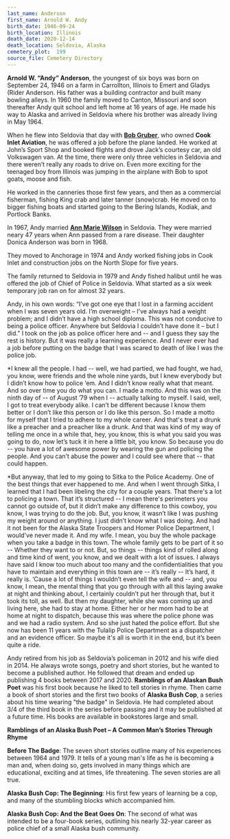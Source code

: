 ```yaml
---
last_name: Anderson
first_name: Arnold W. Andy
birth_date: 1946-09-24
birth_location: Illinois
death_date: 2020-12-14
death_location: Seldovia, Alaska
cemetery_plot:  199
source_file: Cemetery Directory
---
```


**Arnold W. “Andy” Anderson**, the youngest of six boys was born on September 24, 1946 on a farm in Carrollton, Illinois to Emert and Gladys (Rider Anderson. His father was a building contractor and built many bowling alleys.  In 1960 the family moved to Canton, Missouri and soon thereafter Andy quit school and left home at 16 years of age. He made his way to Alaska and arrived in Seldovia where his brother was already living in May 1964. 

When he flew into Seldovia that day with [**Bob Gruber**](./Gruber_Cecilia_Majorie_English.md), who owned **Cook Inlet Aviation**, he was offered a job before the plane landed. He worked at John’s Sport Shop and booked flights and drove Jack’s courtesy car, an old Volkswagen van.  At the time, there were only three vehicles in Seldovia and there weren’t really any roads to drive on. Even more exciting for the teenaged boy from Illinois was jumping in the airplane with Bob to spot goats, moose and fish.

He worked in the canneries those first few years, and then as a commercial fisherman, fishing King crab and later tanner (snow)crab. He moved on to bigger fishing boats and started going to the Bering Islands, Kodiak, and Portlock Banks. 

In 1967, Andy married [**Ann Marie Wilson**](./Anderson_Ann_Marie_Wilson.md) in Seldovia. They were married neary 47 years when Ann passed from a rare disease. Their daughter Donica Anderson was born in 1968.

They moved to Anchorage in 1974 and Andy worked fishing jobs in Cook Inlet and construction jobs on the North Slope for five years. 

The family returned to Seldovia in 1979 and Andy fished halibut until he was offered the job of Chief of Police in Seldovia.  What started as a six week temporary job ran on for almost 32 years.   

Andy, in his own words: 
“I’ve got one eye that I lost in a farming accident when I was seven years old.  I’m overweight – I’ve always had a weight problem; and I didn’t have a high school diploma. This was not conducive to being a police officer.  Anywhere but Seldovia I couldn’t have done it – but I did.”
I took on the job as police officer here and -- and I guess they say the rest is history. But it was really a learning experience. And I never ever had a job before putting on the badge that I was scared to death of like I was the police job.

*I knew all the people. I had -- well, we had partied, we had fought, we had, you know, were friends and the whole nine yards, but I knew everybody but I didn’t know how to police ‘em.  And I didn’t know really what that meant. And so over time you do what you can.  I made a motto. And this was on the ninth day of -- of August ’79 when I -- actually talking to myself. I said, well, I got to treat everybody alike. I can’t be different because I know them better or I don’t like this person or I do like this person. So I made a motto for myself that I tried to adhere to my whole career.  And that's treat a drunk like a preacher and a preacher like a drunk. And that was kind of my way of telling me once in a while that, hey, you know, this is what you said you was going to do, now let’s tuck it in here a little bit, you know.  So because you do -- you have a lot of awesome power by wearing the gun and policing the people. And you can’t abuse the power and I could see where that -- that could happen.

*But anyway, that led to my going to Sitka to the Police Academy. One of the best things that ever happened to me. And when I went through Sitka, I learned that I had been libeling the city for a couple years. That there's a lot to policing a town.  That it’s structured -- I mean there's perimeters you cannot go outside of, but it didn’t make any difference to this cowboy, you know, I was trying to do the job.  But, you know, it wasn’t like I was pushing my weight around or anything. I just didn’t know what I was doing. And had it not been for the Alaska State Troopers and Homer Police Department, I would've never made it.
And my wife. I mean, you buy the whole package when you take a badge in this town. The whole family gets to be part of it so -- Whether they want to or not.
But, so things -- things kind of rolled along and time kind of went, you know, and we dealt with a lot of issues. I always have said I know too much about too many and the confidentialities that you have to maintain and everything in this town are -- it’s really --
It’s hard, it really is. ‘Cause a lot of things I wouldn’t even tell the wife and -- and, you know, I mean, the mental thing that you go through with all this laying awake at night and thinking about, I certainly couldn’t put her through that, but it took its toll, as well.
But then my daughter, while she was coming up and living here, she had to stay at home. Either her or her mom had to be at home at night to dispatch, because this was where the police phone was and we had a radio system.  And so she just hated the police effort. But she now has been 11 years with the Tulalip Police Department as a dispatcher and an evidence officer.  So maybe it's all is worth it in the end, but it’s been quite a ride.

Andy retired from his job as Seldovia’s policeman in 2012 and his wife died in 2014.  He always wrote songs, poetry and short stories, but he wanted to become a published author.  He followed that dream and ended up publishing 4 books between 2017 and 2020.  **Ramblings of an Alaskan Bush Poet** was his first book because he liked to tell stories in rhyme. Then came a book of short stories and the first two books of **Alaska Bush Cop**, a series about his time wearing "the badge" in Seldovia.  He had completed about 3/4 of the third book in the series before passing and it may be published at a future time. His books are available in bookstores large and small.

**Ramblings of an Alaska Bush Poet – A Common Man’s Stories Through Rhyme**

**Before The Badge**: The seven short stories outline many of his experiences between 1964 and 1979. It tells of a young man's life as he is becoming a man and, when doing so, gets involved in many things which are educational, exciting and at times, life threatening. The seven stories are all true.

**Alaska Bush Cop: The Beginning**: His first few years of learning be a cop, and many of the stumbling blocks which accompanied him.

**Alaska Bush Cop: And the Beat Goes On**: The second of what was intended to be a four-book series, outlining his nearly 32-year career as police chief of a small Alaska bush community. 
